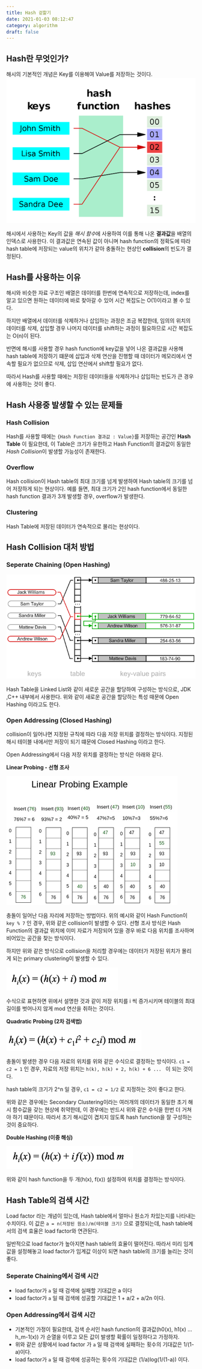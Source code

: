 ```yaml
---
title: Hash 겉핥기
date: 2021-01-03 08:12:47
category: algorithm
draft: false
---
```

## Hash란 무엇인가?
해시의 기본적인 개념은 Key를 이용해여 Value를 저장하는 것이다.
![](./images/2020-12-31-13-52-11.png)

해시에서 사용하는 Key의 값을 *해시 함수*에 사용하여 이를 통해 나온 **결과값**을 배열의 인덱스로 사용한다. 이 결과값은 연속된 값이 아니며 hash function의 정확도에 따라 hash table에 저장되는 value의 위치가 같아 충돌하는 현상인 **collision**의 빈도가 결정된다.

## Hash를 사용하는 이유
해시와 비슷한 자료 구조인 배열은 데이터를 한번에 연속적으로 저장하는데, index를 알고 있으면 원하는 데이터에 바로 찾아갈 수 있어 시간 복잡도는 O(1)이라고 볼 수 있다.

하지만 배열에서 데이터를 삭제하거나 삽입하는 과정은 조금 복잡한데, 임의의 위치의 데이터를 삭제, 삽입할 경우 나머지 데이터를 shift하는 과정이 필요하므로 시간 복잡도는 O(n)이 된다.

반면에 해시를 사용할 경우 hash function에 key값을 넣어 나온 결과값을 사용해 hash table에 저장하기 떄문에 삽입과 삭제 연산을 진행할 때 데이터가 메모리에서 연속할 필요가 없으므로 삭제, 삽입 연산에서 shift할 필요가 없다. 

따라서 Hash를 사용할 때에는 저장된 데이터들을 삭제하거나 삽입하는 빈도가 큰 경우에 사용하는 것이 좋다.

## Hash 사용중 발생할 수 있는 문제들

### Hash Collision
Hash를 사용할 때에는 `{Hash Function 결과값 : Value}`를 저장하는 공간인 **Hash Table** 이 필요한데, 이 Table은 크기가 유한하고 Hash Function의 결과값이 동일한 *Hash Collision*이 발생할 가능성이 존재한다.

### Overflow
Hash collision이 Hash table의 최대 크기를 넘게 발생하여 Hash table의 크기를 넘어 저장하게 되는 현상이다. 예를 들면, 최대 크기가 2인 hash function에서 동일한 hash function 결과가 3개 발생할 경우, overflow가 발생한다.

### Clustering
Hash Table에 저장된 데이터가 연속적으로 몰리는 현상이다.

## Hash Collision 대처 방법

### Seperate Chaining (Open Hashing)

![](./images/2021-01-03-07-20-04.png)

Hash Table을 Linked List와 같이 새로운 공간을 할당하여 구성하는 방식으로, JDK ,C++ 내부에서 사용한다. 위와 같이 새로운 공간을 할당하는 특성 때문에 Open Hashing 이라고도 한다.

### Open Addressing (Closed Hashing)

collision이 일어나면 지정된 규칙에 따라 다음 저장 위치를 결정하는 방식이다. 지정된 해시 테이블 내에서만 저장이 되기 떄문에 Closed Hashing 이라고 한다. 

Open Addressing에서 다음 저장 위치를 결정하는 방식은 아래와 같다.

**Linear Probing - 선형 조사**

![](./images/2021-01-03-08-38-40.png)

충돌이 일어난 다음 자리에 저장하는 방법이다. 위의 예시와 같이 Hash Function이 `key % 7` 인 경우, 위와 같은 collision이 발생할 수 있다. 선형 조사 방식은 Hash Function의 결과값 위치에 이미 자료가 저장되어 있을 경우 바로 다음 위치를 조사하며 비어있는 공간을 찾는 방식이다.

하지만 위와 같은 방식으로 collision을 처리할 경우에는 데이터가 저장된 위치가 몰리게 되는 primary clustering이 발생할 수 있다.

![](./images/2021-01-03-08-43-02.png)

수식으로 표현하면 위에서 설명한 것과 같이 저장 위치를 i 씩 증가시키며 테이블의 최대 길이를 벗어나지 않게 mod 연산을 취하는 것이다.

**Quadratic Probing (2차 검색법)**

![](./images/2021-01-03-08-45-33.png)

충돌이 발생한 경우 다음 자료의 위치를 위와 같은 수식으로 결정하는 방식이다. `c1 = c2 = 1` 인 경우, 자료의 저장 위치는 `h(k), h(k) + 2, h(k) + 6 ... ` 이 되는 것이다.

hash table의 크기가 2^n 일 경우, `c1 = c2 = 1/2` 로 지정하는 것이 좋다고 한다.

위와 같은 경우에는 Secondary Clustering이라는 여러개의 데이터가 동일한 초기 해시 함수값을 갖는 현상에 취약한데, 이 경우에는 반드시 위와 같은 수식을 한번 더 거쳐야 하기 떄문이다. 따라서 초기 해시값이 겹치지 않도록 hash function을 잘 구성하는 것이 중요하다. 

**Double Hashing (이중 해싱)**

![](./images/2021-01-03-08-51-44.png)

위와 같이 hash function을 두 개(h(x), f(x)) 설정하여 위치를 결정하는 방식이다.

## Hash Table의 검색 시간

Load factor 라는 개념이 있는데, Hash table에서 얼마나 원소가 차있는지를 나타내는 수치이다. 이 값은 `a = n(저장된 원소)/m(테이블 크기)` 으로 결정되는데, hash table에서의 검색 효율은 load factor와 연관된다.

일반적으로 load factor가 높아지면 hash table의 효율이 떨어진다. 따라서 미리 임계값을 설정해놓고 load factor가 임계값 이상이 되면 hash table의 크기를 늘리는 것이 좋다.

### Seperate Chaining에서 검색 시간

- load factor가 `a` 일 때 검색에 실패할 기대값은 a 이다
- load factor가 `a` 일 때 검색에 성공할 기대값은 1 + a/2 + a/2n 이다.

### Open Addressing에서 검색 시간

- 기본적인 가정이 필요한데, 검색 순서인 hash function의 결과값(h0(x), h1(x) ... h_m-1(x)) 가 순열을 이루고 모든 값이 발생할 확률이 일정하다고 가정하자.
- 위와 같은 상황에서 load factor 가 `a` 일 때 검색에 실패하는 횟수의 기대값은 1/(1-a)이다.
- load factor가 `a` 일 때 검색에 성공하는 횟수의 기대값은 (1/a)log(1/(1-a)) 이다.

